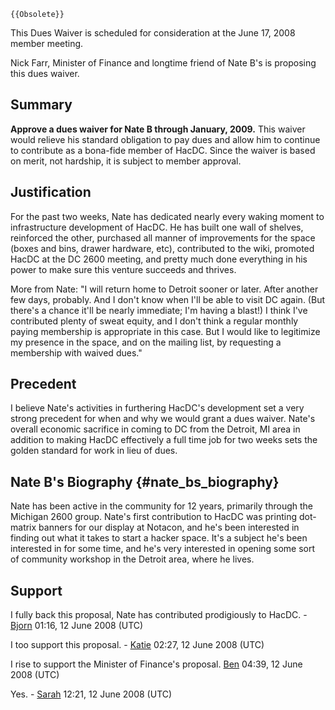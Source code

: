 ```{=mediawiki}
{{Obsolete}}
```
This Dues Waiver is scheduled for consideration at the June 17, 2008
member meeting.

Nick Farr, Minister of Finance and longtime friend of Nate B's is
proposing this dues waiver.

## Summary

**Approve a dues waiver for Nate B through January, 2009.** This waiver
would relieve his standard obligation to pay dues and allow him to
continue to contribute as a bona-fide member of HacDC. Since the waiver
is based on merit, not hardship, it is subject to member approval.

## Justification

For the past two weeks, Nate has dedicated nearly every waking moment to
infrastructure development of HacDC. He has built one wall of shelves,
reinforced the other, purchased all manner of improvements for the space
(boxes and bins, drawer hardware, etc), contributed to the wiki,
promoted HacDC at the DC 2600 meeting, and pretty much done everything
in his power to make sure this venture succeeds and thrives.

More from Nate: "I will return home to Detroit sooner or later. After
another few days, probably. And I don't know when I'll be able to visit
DC again. (But there's a chance it'll be nearly immediate; I'm having a
blast!) I think I've contributed plenty of sweat equity, and I don't
think a regular monthly paying membership is appropriate in this case.
But I would like to legitimize my presence in the space, and on the
mailing list, by requesting a membership with waived dues."

## Precedent

I believe Nate's activities in furthering HacDC's development set a very
strong precedent for when and why we would grant a dues waiver. Nate's
overall economic sacrifice in coming to DC from the Detroit, MI area in
addition to making HacDC effectively a full time job for two weeks sets
the golden standard for work in lieu of dues.

## Nate B's Biography {#nate_bs_biography}

Nate has been active in the community for 12 years, primarily through
the Michigan 2600 group. Nate's first contribution to HacDC was printing
dot-matrix banners for our display at Notacon, and he's been interested
in finding out what it takes to start a hacker space. It's a subject
he's been interested in for some time, and he's very interested in
opening some sort of community workshop in the Detroit area, where he
lives.

## Support

I fully back this proposal, Nate has contributed prodigiously to
HacDC. - [Bjorn](User:Bjorn) 01:16, 12 June 2008 (UTC)

I too support this proposal. - [Katie](User:Katie) 02:27, 12
June 2008 (UTC)

I rise to support the Minister of Finance's proposal.
[Ben](User:Ben) 04:39, 12 June 2008 (UTC)

Yes. - [Sarah](User:Sarah) 12:21, 12 June 2008 (UTC)
